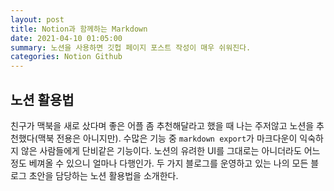 ```yaml
---
layout: post
title: Notion과 함께하는 Markdown
date: 2021-04-10 01:05:00
summary: 노션을 사용하면 깃헙 페이지 포스트 작성이 매우 쉬워진다.
categories: Notion Github
---
```


## 노션 활용법

친구가 맥북을 새로 샀다며 좋은 어플 좀 추천해달라고 했을 때 나는 주저않고 노션을 추천했다(맥북 전용은 아니지만). 수많은 기능 중 `markdown export`가 마크다운이 익숙하지 않은 사람들에게 단비같은 기능이다. 노션의 유려한 UI를 그대로는 아니더라도 어느 정도 베껴올 수 있으니 얼마나 다행인가. 두 가지 블로그를 운영하고 있는 나의 모든 블로그 초안을 담당하는 노션 활용법을 소개한다.
